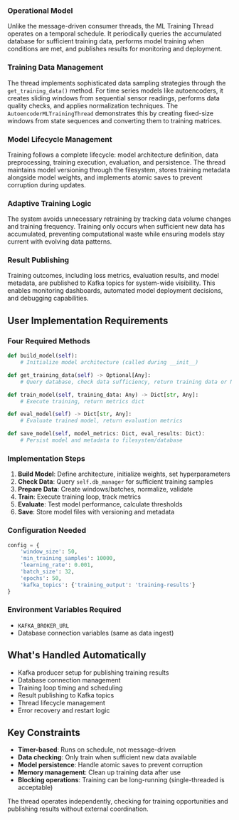 
### Operational Model
Unlike the message-driven consumer threads, the ML Training Thread operates on a temporal schedule. It periodically queries the accumulated database for sufficient training data, performs model training when conditions are met, and publishes results for monitoring and deployment.

### Training Data Management
The thread implements sophisticated data sampling strategies through the `get_training_data()` method. For time series models like autoencoders, it creates sliding windows from sequential sensor readings, performs data quality checks, and applies normalization techniques. The `AutoencoderMLTrainingThread` demonstrates this by creating fixed-size windows from state sequences and converting them to training matrices.

### Model Lifecycle Management
Training follows a complete lifecycle: model architecture definition, data preprocessing, training execution, evaluation, and persistence. The thread maintains model versioning through the filesystem, stores training metadata alongside model weights, and implements atomic saves to prevent corruption during updates.

### Adaptive Training Logic
The system avoids unnecessary retraining by tracking data volume changes and training frequency. Training only occurs when sufficient new data has accumulated, preventing computational waste while ensuring models stay current with evolving data patterns.

### Result Publishing
Training outcomes, including loss metrics, evaluation results, and model metadata, are published to Kafka topics for system-wide visibility. This enables monitoring dashboards, automated model deployment decisions, and debugging capabilities.

## User Implementation Requirements

### Four Required Methods
```python
def build_model(self):
    # Initialize model architecture (called during __init__)

def get_training_data(self) -> Optional[Any]:
    # Query database, check data sufficiency, return training data or None

def train_model(self, training_data: Any) -> Dict[str, Any]:
    # Execute training, return metrics dict

def eval_model(self) -> Dict[str, Any]:
    # Evaluate trained model, return evaluation metrics

def save_model(self, model_metrics: Dict, eval_results: Dict):
    # Persist model and metadata to filesystem/database
```

### Implementation Steps

1. **Build Model**: Define architecture, initialize weights, set hyperparameters
2. **Check Data**: Query `self.db_manager` for sufficient training samples
3. **Prepare Data**: Create windows/batches, normalize, validate
4. **Train**: Execute training loop, track metrics
5. **Evaluate**: Test model performance, calculate thresholds
6. **Save**: Store model files with versioning and metadata

### Configuration Needed
```python
config = {
    'window_size': 50,
    'min_training_samples': 10000,
    'learning_rate': 0.001,
    'batch_size': 32,
    'epochs': 50,
    'kafka_topics': {'training_output': 'training-results'}
}
```

### Environment Variables Required
- `KAFKA_BROKER_URL`
- Database connection variables (same as data ingest)

## What's Handled Automatically

- Kafka producer setup for publishing training results
- Database connection management
- Training loop timing and scheduling
- Result publishing to Kafka topics
- Thread lifecycle management
- Error recovery and restart logic

## Key Constraints

- **Timer-based**: Runs on schedule, not message-driven
- **Data checking**: Only train when sufficient new data available
- **Model persistence**: Handle atomic saves to prevent corruption
- **Memory management**: Clean up training data after use
- **Blocking operations**: Training can be long-running (single-threaded is acceptable)

The thread operates independently, checking for training opportunities and publishing results without external coordination.